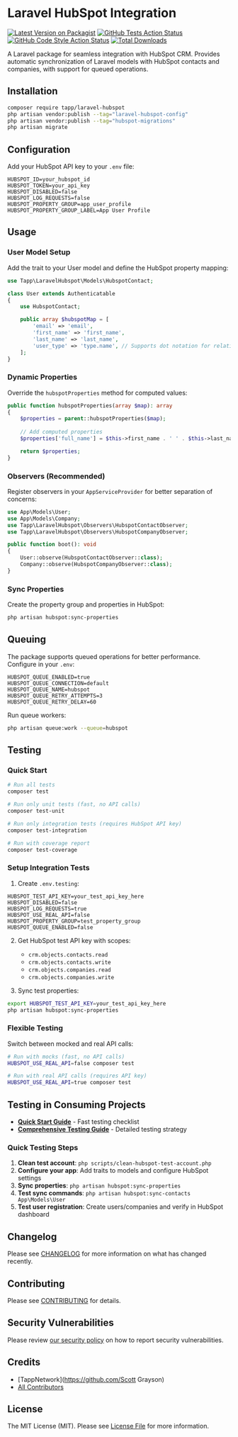 # Laravel HubSpot Integration

[![Latest Version on Packagist](https://img.shields.io/packagist/v/tappnetwork/laravel-hubspot.svg?style=flat-square)](https://packagist.org/packages/tappnetwork/laravel-hubspot)
[![GitHub Tests Action Status](https://img.shields.io/github/actions/workflow/status/tappnetwork/laravel-hubspot/run-tests.yml?branch=main&label=tests&style=flat-square)](https://github.com/tappnetwork/laravel-hubspot/actions?query=workflow%3Arun-tests+branch%3Amain)
[![GitHub Code Style Action Status](https://img.shields.io/github/actions/workflow/status/tappnetwork/laravel-hubspot/fix-php-code-style-issues.yml?branch=main&label=code%20style&style=flat-square)](https://github.com/tappnetwork/laravel-hubspot/actions?query=workflow%3A"Fix+PHP+code+style+issues"+branch%3Amain)
[![Total Downloads](https://img.shields.io/packagist/dt/tappnetwork/laravel-hubspot.svg?style=flat-square)](https://packagist.org/packages/tappnetwork/laravel-hubspot)

A Laravel package for seamless integration with HubSpot CRM. Provides automatic synchronization of Laravel models with HubSpot contacts and companies, with support for queued operations.

## Installation

```bash
composer require tapp/laravel-hubspot
php artisan vendor:publish --tag="laravel-hubspot-config"
php artisan vendor:publish --tag="hubspot-migrations"
php artisan migrate
```

## Configuration

Add your HubSpot API key to your `.env` file:

```env
HUBSPOT_ID=your_hubspot_id
HUBSPOT_TOKEN=your_api_key
HUBSPOT_DISABLED=false
HUBSPOT_LOG_REQUESTS=false
HUBSPOT_PROPERTY_GROUP=app_user_profile
HUBSPOT_PROPERTY_GROUP_LABEL=App User Profile
```

## Usage

### User Model Setup

Add the trait to your User model and define the HubSpot property mapping:

```php
use Tapp\LaravelHubspot\Models\HubspotContact;

class User extends Authenticatable
{
    use HubspotContact;

    public array $hubspotMap = [
        'email' => 'email',
        'first_name' => 'first_name',
        'last_name' => 'last_name',
        'user_type' => 'type.name', // Supports dot notation for relations
    ];
}
```

### Dynamic Properties

Override the `hubspotProperties` method for computed values:

```php
public function hubspotProperties(array $map): array
{
    $properties = parent::hubspotProperties($map);
    
    // Add computed properties
    $properties['full_name'] = $this->first_name . ' ' . $this->last_name;

    return $properties;
}
```

### Observers (Recommended)

Register observers in your `AppServiceProvider` for better separation of concerns:

```php
use App\Models\User;
use App\Models\Company;
use Tapp\LaravelHubspot\Observers\HubspotContactObserver;
use Tapp\LaravelHubspot\Observers\HubspotCompanyObserver;

public function boot(): void
{
    User::observe(HubspotContactObserver::class);
    Company::observe(HubspotCompanyObserver::class);
}
```

### Sync Properties

Create the property group and properties in HubSpot:

```bash
php artisan hubspot:sync-properties
```

## Queuing

The package supports queued operations for better performance. Configure in your `.env`:

```env
HUBSPOT_QUEUE_ENABLED=true
HUBSPOT_QUEUE_CONNECTION=default
HUBSPOT_QUEUE_NAME=hubspot
HUBSPOT_QUEUE_RETRY_ATTEMPTS=3
HUBSPOT_QUEUE_RETRY_DELAY=60
```

Run queue workers:

```bash
php artisan queue:work --queue=hubspot
```

## Testing

### Quick Start

```bash
# Run all tests
composer test

# Run only unit tests (fast, no API calls)
composer test-unit

# Run only integration tests (requires HubSpot API key)
composer test-integration

# Run with coverage report
composer test-coverage
```

### Setup Integration Tests

1. Create `.env.testing`:
```env
HUBSPOT_TEST_API_KEY=your_test_api_key_here
HUBSPOT_DISABLED=false
HUBSPOT_LOG_REQUESTS=true
HUBSPOT_USE_REAL_API=false
HUBSPOT_PROPERTY_GROUP=test_property_group
HUBSPOT_QUEUE_ENABLED=false
```

2. Get HubSpot test API key with scopes:
   - `crm.objects.contacts.read`
   - `crm.objects.contacts.write`
   - `crm.objects.companies.read`
   - `crm.objects.companies.write`

3. Sync test properties:
```bash
export HUBSPOT_TEST_API_KEY=your_test_api_key_here
php artisan hubspot:sync-properties
```

### Flexible Testing

Switch between mocked and real API calls:

```bash
# Run with mocks (fast, no API calls)
HUBSPOT_USE_REAL_API=false composer test

# Run with real API calls (requires API key)
HUBSPOT_USE_REAL_API=true composer test
```

## Testing in Consuming Projects

- **[Quick Start Guide](docs/QUICK_START_TESTING.md)** - Fast testing checklist
- **[Comprehensive Testing Guide](docs/CONSUMING_PROJECT_TESTING.md)** - Detailed testing strategy

### Quick Testing Steps

1. **Clean test account**: `php scripts/clean-hubspot-test-account.php`
2. **Configure your app**: Add traits to models and configure HubSpot settings
3. **Sync properties**: `php artisan hubspot:sync-properties`
4. **Test sync commands**: `php artisan hubspot:sync-contacts App\Models\User`
5. **Test user registration**: Create users/companies and verify in HubSpot dashboard

## Changelog

Please see [CHANGELOG](CHANGELOG.md) for more information on what has changed recently.

## Contributing

Please see [CONTRIBUTING](CONTRIBUTING.md) for details.

## Security Vulnerabilities

Please review [our security policy](../../security/policy) on how to report security vulnerabilities.

## Credits

- [TappNetwork](https://github.com/Scott Grayson)
- [All Contributors](../../contributors)

## License

The MIT License (MIT). Please see [License File](LICENSE.md) for more information.
